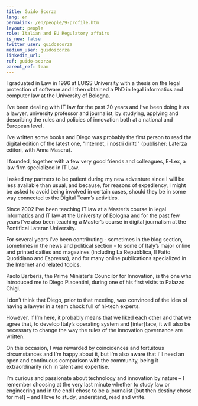 ```yaml
---
title: Guido Scorza
lang: en
permalink: /en/people/9-profile.htm
layout: people
role: Italian and EU Regulatory affairs
is_new: false
twitter_user: guidoscorza
medium_user: guidoscorza
linkedin_url:
ref: guido-scorza
parent_ref: team
---
```

I graduated in Law in 1996 at LUISS University with a thesis on the legal protection of software and I then obtained a PhD in legal informatics and computer law at the University of Bologna.

I’ve been dealing with IT law for the past 20 years and I’ve been doing it as a lawyer, university professor and journalist, by studying, applying and describing the rules and policies of innovation both at a national and European level.

I’ve written some books and Diego was probably the first person to read the digital edition of the latest one, "Internet, i nostri diritti" (publisher: Laterza editori, with Anna Masera).

I founded, together with a few very good friends and colleagues, E-Lex,  a law firm specialized in IT Law.

I asked my partners to be patient during my new adventure since I will be less available than usual, and because, for reasons of expediency, I might be asked to avoid being involved in certain cases, should they be in some way connected to the Digital Team’s activities.

Since 2002 I’ve been teaching IT law at a Master’s course in legal informatics and IT law at the University of Bologna and for the past few years I’ve also been teaching a Master’s course in digital journalism at the Pontifical Lateran University.

For several years I’ve been contributing - sometimes in the blog section, sometimes in the news and political section - to some of Italy’s major online and printed dailies and magazines (including La Repubblica, Il Fatto Quotidiano and Espresso), and for many online publications specialized in the Internet and related topics.

Paolo Barberis, the Prime Minister’s Councilor for Innovation, is the one who introduced me to Diego Piacentini, during one of his first visits to Palazzo Chigi.

I don’t think that Diego, prior to that meeting, was convinced of the idea of having a lawyer in a team chock full of hi-tech experts.

However, if I’m here, it probably means that we liked each other and that we agree that, to develop Italy’s operating system and [inter]face, it will also be necessary to change the way the rules of the innovation governance are written.

On this occasion, I was rewarded by coincidences and fortuitous circumstances and I'm happy about it, but I'm also aware that I'll need an open and continuous comparison with the community, being it extraordinarily rich in talent and expertise.

I’m curious and passionate about technology and innovation by nature – I remember choosing at the very last minute whether to study law or engineering and in the end I chose to be a journalist [but then destiny chose for me!] – and I love to study, understand, read and write.
